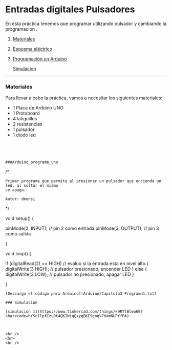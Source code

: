 # Entradas digitales Pulsadores




En esta práctica tenemos que programar utilizando pulsador y cambiando la programacion .

1.	[Materiales](#materiales)
	
2.	[Esquema eléctrico](pulsadorledencendido_programa2.png)

3.	[Programación en Arduino](#Arduino_programa_uno )

       [Simulacion](#Simulacion)


***



### Materiales

Para llevar a cabo la práctica, vamos a necesitar los siguientes materiales:
- 1 Placa de Arduino UNO
- 1 Protoboard
- 4 latiguillos
- 2 resistencias
- 1 pulsador
- 1 diodo led

```




###Arduino_programa_uno 

```
/*
	
	Primer programa que permite al presionar un pulsador que encienda un led, al soltar el mismo
	se apaga.

	Autor: dmensi

      

*/


void setup() {

pinMode(2, INPUT);	// pin 2 como entrada 
pinMode(3, OUTPUT);	// pin 3 como salida 

} 

void loop() {

if (digitalRead(2) == HIGH)	// evaluo si la entrada esta en nivel alto
{ 
	digitalWrite(3,HIGH);	// pulsador presionado, encender LED
} 
else 
{ 
	digitalWrite(3,LOW); 	// pulsador no presionado, apagar LED
}
 
}
```
[Descarga el código para Arduino](Arduino/Capitulo3-Programa1.txt)

### Simulacion

[simulacion 1](https://www.tinkercad.com/things/k9RTlBlwo6B?sharecode=hYScllpfCzu0t4QKINiqQxygBKE9eoqV7HamNUPYfPA)



<br />
<hr>
<br />

